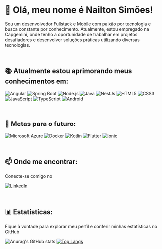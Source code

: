 # 👋 Olá, meu nome é Nailton Simões!

Sou um desenvolvedor Fullstack e Mobile com paixão por tecnologia e busca constante por conhecimento. Atualmente, estou empregado na Capgemini, onde tenho a oportunidade de trabalhar em projetos desafiadores e desenvolver soluções práticas utilizando diversas tecnologias.

<br/>

## 📚 Atualmente estou aprimorando meus conhecimentos em:

![Angular](https://img.shields.io/badge/angular-%23DD0031.svg?style=for-the-badge&logo=angular&logoColor=white)
![Spring Boot](https://img.shields.io/badge/Spring%20Boot-gray?style=for-the-badge&logo=spring-boot&logoColor=brightgreen)
![Node.js](https://img.shields.io/badge/node.js-6DA55F?style=for-the-badge&logo=node.js&logoColor=white)
![Java](https://img.shields.io/badge/java-%23ED8B00.svg?style=for-the-badge&logo=openjdk&logoColor=white)
![NestJs](https://img.shields.io/badge/NestJS-4BC51D?style=for-the-badge&logo=nestjs&color=red)
![HTML5](https://img.shields.io/badge/html5-%23E34F26.svg?style=for-the-badge&logo=html5&logoColor=white)
![CSS3](https://img.shields.io/badge/css3-%231572B6.svg?style=for-the-badge&logo=css3&logoColor=white)
![JavaScript](https://img.shields.io/badge/javascript-%23323330.svg?style=for-the-badge&logo=javascript&logoColor=%23F7DF1E)
![TypeScript](https://img.shields.io/badge/typescript-%23007ACC.svg?style=for-the-badge&logo=typescript&logoColor=white)
![Android](https://img.shields.io/badge/Android-grey?style=for-the-badge&logo=android&logoColor=green)

<br/>

## 🎯 Metas para o futuro:
![Microsoft Azure](https://img.shields.io/badge/Microsoft%20Azure-white?style=for-the-badge&logo=microsoft-azure&logoColor=blue)
![Docker](https://img.shields.io/badge/Docker-EEEEEE?style=for-the-badge&logo=docker&logoColor=blue)
![Kotlin](https://img.shields.io/badge/Kotlin-F18E33?style=for-the-badge&logo=kotlin&color=brown)
![Flutter](https://img.shields.io/badge/Flutter-blue?style=for-the-badge&amp;logo=flutter&logoColor=white)
![Ionic](https://img.shields.io/badge/Ionic-3300FF?style=for-the-badge&logo=ionic&color=white)

<br/>

## 📫 Onde me encontrar:
Conecte-se comigo no

[![LinkedIn](https://img.shields.io/badge/LinkedIn-blue?style=for-the-badge&logo=linkedin)](https://www.linkedin.com/in/nailtonsimoes/)

<br/>

## 📊 Estatísticas:
Fique à vontade para explorar meu perfil e conferir minhas estatísticas no GitHub

![Anurag's GitHub stats](https://github-readme-stats.vercel.app/api?username=nailtonsimoes&show_icons=true&locale=pt-br&rank_icon=percentile&theme=highcontrast)
[![Top Langs](https://github-readme-stats.vercel.app/api/top-langs/?username=nailtonsimoes&locale=pt-br&layout=normal&theme=highcontrast)](https://github.com/anuraghazra/github-readme-stats)
